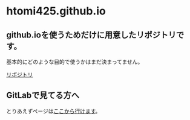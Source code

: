 # **htomi425.github.io**
## **github.ioを使うためだけに用意したリポジトリです。**
基本的にどのような目的で使うかはまだ決まってません。

[リポジトリ][リポジトリ]

## **GitLabで見てる方へ**
とりあえずページは[ここから行けます][ここから行けます]。
<!-- リンク一覧 -->
[リポジトリ]:https::/github.com/htomi425/htomi425.github.io
[ここから行けます]:https://htomi425.github.io